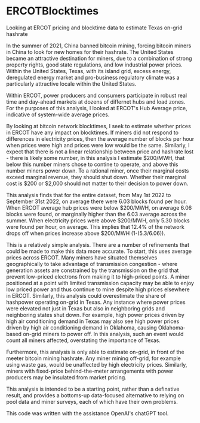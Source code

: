 # ERCOTBlocktimes
Looking at ERCOT pricing and blocktime data to estimate Texas on-grid hashrate

In the summer of 2021, China banned bitcoin mining, forcing bitcoin miners in China to look for new homes for their hashrate. The United States became an attractive destination for miners, due to a combination of strong property rights, good state regulations, and low industrial power prices. Within the United States, Texas, with its island grid, excess energy, deregulated energy market and pro-business regulatory climate was a particularly attractive locale within the United States.

Within ERCOT, power producers and consumers participate in robust real time and day-ahead markets at dozens of differnet hubs and load zones. For the purposes of this analysis, I looked at ERCOT's Hub Average price, indicative of system-wide average prices.

By looking at bitcoin network blocktimes, I seek to estimate whether prices in ERCOT have any impact on blocktimes. If miners did not respond to differences in electricity prices, then the average number of blocks per hour when prices were high and prices were low would be the same. Similarly, I expect that there is not a linear relationship between price and hashrate lost - there is likely some number, in this analysis I estimate $200/MWH, that below this number miners chose to contine to operate, and above this number miners power down. To a rational miner, once their marginal costs exceed marginal revenue, they should shut down. Whether their marginal cost is $200 or $2,000 should not matter to their decision to power down.

This analysis finds that for the entire dataset, from May 1st 2022 to September 31st 2022, on average there were 6.03 blocks found per hour. When ERCOT average hub prices were below $200/MWH, on average 6.06 blocks were found, or marginally higher than the 6.03 average across the summer. When electricity prices were above $200/MWH, only 5.30 blocks were found per hour, on average. This implies that 12.4% of the network drops off when prices increase above $200/MWH (1-(5.3/6.06)).

This is a relatively simple analysis. There are a number of refinements that could be made to make this data more accurate. To start, this uses average prices across ERCOT. Many miners have situated themselves geographically to take advantage of transmission congestion - where generation assets are constrained by the transmission on the grid that prevent low-priced electrons from making it to high-priced points. A miner positioned at a point with limited transmission capacity may be able to enjoy low priced power and thus continue to mine despite high prices elsewhere in ERCOT. Similarly, this analysis could overestimate the share of hashpower operating on-grid in Texas. Any instance where power prices were elevated not just in Texas but also in neighboring grids and neighboring states shut down. For example, high power prices driven by high air conditioning demand in Texas may also see high power prices driven by high air conditioning demand in Oklahoma, causing Oklahoma-based on-grid miners to power off. In this analysis, such an event would count all miners affected, overstating the importance of Texas.

Furthermore, this analysis is only able to estimate on-grid, in front of the meeter bitcoin mining hashrate. Any miner mining off-grid, for example using waste gas, would be unaffected by high electricity prices. Similarly, miners with fixed-price behind-the-meter arrangements with power producers may be insulated from market pricing.

This analysis is intended to be a starting point, rather than a definative result, and provides a bottoms-up data-focused alternative to relying on pool data and miner surveys, each of which have their own problems.

This code was written with the assistance OpenAI's chatGPT tool.